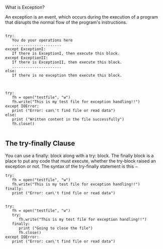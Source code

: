 
What is Exception?

An exception is an event, which occurs during the execution of a 
program that disrupts the normal flow of the program's instructions.


```

try:
   You do your operations here
   ......................
except ExceptionI:
   If there is ExceptionI, then execute this block.
except ExceptionII:
   If there is ExceptionII, then execute this block.
   ......................
else:
   If there is no exception then execute this block.


```


```

try:
   fh = open("testfile", "w")
   fh.write("This is my test file for exception handling!!")
except IOError:
   print ("Error: can\'t find file or read data")
else:
   print ("Written content in the file successfully")
   fh.close()


```


The try-finally Clause
------------------------

You can use a finally: block along with a try: block. The finally block is a 
place to put any code that must execute, whether the try-block 
raised an exception or not. The syntax of the try-finally statement is this −

```
try:
   fh = open("testfile", "w")
   fh.write("This is my test file for exception handling!!")
finally:
   print ("Error: can\'t find file or read data")

```


```

try:
   fh = open("testfile", "w")
   try:
      fh.write("This is my test file for exception handling!!")
   finally:
      print ("Going to close the file")
      fh.close()
except IOError:
   print ("Error: can\'t find file or read data")


```

















